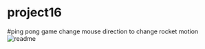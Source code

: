 # project16
#ping pong game
change mouse direction to change rocket motion![readme](https://user-images.githubusercontent.com/90440045/219964084-69293898-ba08-4f33-a8c8-715fa972d932.png)
